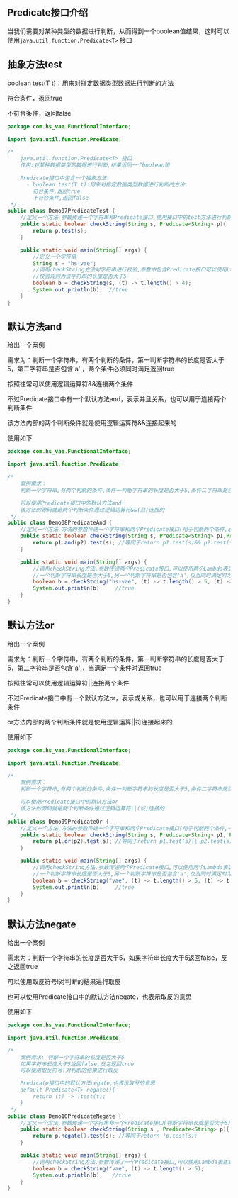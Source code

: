 <!-- toc -->

## Predicate接口介绍

当我们需要对某种类型的数据进行判断，从而得到一个boolean值结果，这时可以使用`java.util.function.Predicate<T>` 接口

## 抽象方法test

boolean test(T t)：用来对指定数据类型数据进行判断的方法

符合条件，返回true

不符合条件，返回false

```java
package com.hs_vae.FunctionalInterface;

import java.util.function.Predicate;

/*
    java.util.function.Predicate<T> 接口
    作用:对某种数据类型的数据进行判断,结果返回一个boolean值

    Predicate接口中包含一个抽象方法:
      - boolean test(T t):用来对指定数据类型数据进行判断的方法
        符合条件,返回true
        不符合条件,返回false
 */
public class Demo07PredicateTest {
    //定义一个方法,参数传递一个字符串和Predicate接口,使用接口中的test方法进行判断,并返回结果
    public static boolean checkString(String s, Predicate<String> p){
        return p.test(s);
    }

    public static void main(String[] args) {
        //定义一个字符串
        String s = "hs-vae";
        //调用checkString方法对字符串进行校验,参数中包含Predicate接口可以使用Lambda表达式
        //校验规则为该字符串的长度是否大于5
        boolean b = checkString(s, (t) -> t.length() > 4);
        System.out.println(b);  //true
    }
}
```

## 默认方法and

给出一个案例

需求为：判断一个字符串，有两个判断的条件，第一判断字符串的长度是否大于5，第二字符串是否包含'a' ，两个条件必须同时满足返回true

按照往常可以使用逻辑运算符&&连接两个条件

不过Predicate接口中有一个默认方法and，表示并且关系，也可以用于连接两个判断条件

该方法内部的两个判断条件就是使用逻辑运算符&&连接起来的

使用如下

```java
package com.hs_vae.FunctionalInterface;

import java.util.function.Predicate;

/*
    案例需求：
    判断一个字符串,有两个判断的条件,条件一判断字符串的长度是否大于5,条件二字符串是否包含'a' ,两个条件必须同时满足时返回true

    可以使用Predicate接口中的默认方法and
    该方法的源码就是两个判断条件通过逻辑运算符&&(且)连接的
 */
public class Demo08PredicateAnd {
    //定义一个方法,方法的参数传递一个字符串和两个Predicate接口(用于判断两个条件,必须同时成立)
    public static boolean checkString(String s, Predicate<String> p1,Predicate<String> p2){
        return p1.and(p2).test(s); //等同于return p1.test(s)&& p2.test(s)
    }

    public static void main(String[] args) {
        //调用checkString方法,参数传递两个Predicate接口,可以使用两个Lambda表达式
        //一个判断字符串长度是否大于5,另一个判断字符串是否包含'a',仅当同时满足时为返回true
        boolean b = checkString("hs-vae", (t) -> t.length() > 5, (t) -> t.contains("a"));
        System.out.println(b);    //true
    }
}
```

## 默认方法or

给出一个案例

需求为：判断一个字符串，有两个判断的条件，第一判断字符串的长度是否大于5，第二字符串是否包含'a' ，当满足一个条件时返回true

按照往常可以使用逻辑运算符||连接两个条件

不过Predicate接口中有一个默认方法or，表示或关系，也可以用于连接两个判断条件

or方法内部的两个判断条件就是使用逻辑运算||符连接起来的

使用如下

```java
package com.hs_vae.FunctionalInterface;

import java.util.function.Predicate;

/*
    案例需求：
    判断一个字符串,有两个判断的条件,条件一判断字符串的长度是否大于5,条件二字符串是否包含'a' ,一个条件成立时返回true

    可以使用Predicate接口中的默认方法or
    该方法的源码就是两个判断条件通过逻辑运算符||(或)连接的
 */
public class Demo09PredicateOr {
    //定义一个方法,方法的参数传递一个字符串和两个Predicate接口(用于判断两个条件,一个条件成立即可)
    public static boolean checkString(String s, Predicate<String> p1, Predicate<String> p2){
        return p1.or(p2).test(s); //等同于return p1.test(s)|| p2.test(s)
    }

    public static void main(String[] args) {
        //调用checkString方法,参数传递两个Predicate接口,可以使用两个Lambda表达式
        //一个判断字符串长度是否大于5,另一个判断字符串是否包含'a',仅当同时满足时为返回true
        boolean b = checkString("vae", (t) -> t.length() > 5, (t) -> t.contains("a"));
        System.out.println(b);    //true
    }
}

```

## 默认方法negate

给出一个案例

需求为：判断一个字符串的长度是否大于5，如果字符串长度大于5返回false，反之返回true

可以使用取反符号!对判断的结果进行取反

也可以使用Predicate接口中的默认方法negate，也表示取反的意思

使用如下

```java
package com.hs_vae.FunctionalInterface;

import java.util.function.Predicate;

/*
    案例需求: 判断一个字符串的长度是否大于5
    如果字符串长度大于5返回false,反之返回true
    可以使用取反符号!对判断的结果进行取反

    Predicate接口中的默认方法negate,也表示取反的意思
    default Predicate<T> negate(){
        return (t) -> !test(t);
    }
 */
public class Demo10PredicateNegate {
    //定义一个方法,参数传递一个字符串和一个Predicate接口(判断字符串长度是否大于5)
    public static boolean checkString(String s , Predicate<String> p){
        return p.negate().test(s); //等同于return !p.test(s);
    }

    public static void main(String[] args) {
        //调用checkString方法,参数传递了一个Predicate接口,可以使用Lambda表达式
        boolean b = checkString("vae", (t) -> t.length() > 5);
        System.out.println(b);   //true
    }
}
```
